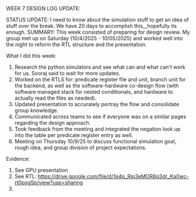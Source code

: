WEEK 7 DESIGN LOG UPDATE:

STATUS UPDATE: I need to know about the simulation stuff to get an idea of stuff over the break. We have 20 days to accomplish this,,,hopefully its enough.
SUMMARY: This week consisted of preparing for design review. My group met up on Saturday (10/4/2025 - 10/05/2025) and worked well into the night to reform the RTL structure and the presentation.

What I did this week:
1. Research the python simulators and see what can and what can't work for us. Sooraj said to wait for more updates.
2. Worked on the RTLS for: predicate register file and unit, branch unit for the backend, as well as the software-hardware co-design flow (with software managed stack for nested conditionals, and hardware to actually read the files as needed).
3. Updated presentation to accurately portray the flow and consolidate group knowledge.
4. Communicated across teams to see if everyone was on a similar pages regarding the design approach.
5. Took feedback from the meeting and integrated the negation look up into the table per predicate register entry as well.
6. Meeting on Thursday 10/9/25 to discuss functional simulation goal, rough idea, and group division of project expectations.

Evidence:
1. See GPU presentation
2. See RTL: https://drive.google.com/file/d/1p4p_Rip3eMOR8q3dr_Ka0wc-rt0psgSp/view?usp=sharing
3. 


